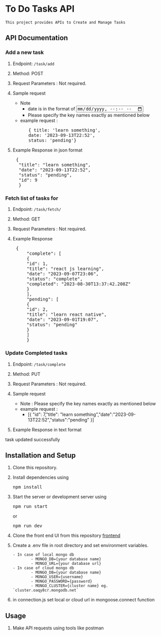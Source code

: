 # To Do Tasks API

    This project provides APIs to Create and Manage Tasks

## API Documentation

### Add a new task

1. Endpoint: `/task/add`

2. Method: POST

3. Request Parameters : Not required.

4. Sample request

   - Note
     - date is in the format of <input type = "datetime-local">
     - Please specify the key names exactly as mentioned below
   - example request :
      <pre>
        { title: 'learn something',
        date: '2023-09-13T22:52',
        status: 'pending'}
   </pre>

5. Example Response in json format
<pre>
    {
     "title": "learn something",
     "date": "2023-09-13T22:52",
     "status": "pending",
     "id": 9
     }
</pre>

### Fetch list of tasks for

1. Endpoint: `/task/fetch/`

2. Method: GET

3. Request Parameters : Not required.

4. Example Response
<pre>
    {
        "complete": [
        {
        "id": 1,
        "title": "react js learning",
        "date": "2023-09-07T23:06",
        "status": "complete",
        "completed": "2023-08-30T13:37:42.208Z"
        }
        ],
        "pending": [
        {
        "id": 2,
        "title": "learn react native",
        "date": "2023-09-01T19:07",
        "status": "pending"
        }
        ]
        }
</pre>

### Update Completed tasks

1. Endpoint: `/task/complete`

2. Method: PUT

3. Request Parameters : Not required.

4. Sample request

   - Note : Please specify the key names exactly as mentioned below
   - example request :
     - [{
       "id": 7,"title": "learn something","date":"2023-09-13T22:52","status":"pending"
       }]

5. Example Response in text format

task updated successfully

## Installation and Setup

1.  Clone this repository.
2.  Install dependencies using <pre>npm install</pre>
3.  Start the server or development server using <pre>npm run start </pre> or <pre>npm run dev </pre>
4.  Clone the front end UI from this repository [frontend](https://github.com/adithyan-sivaraman/FSD-Day38-frontend)
5.  Create a .env file in root directory and set environment variables.

        - In case of local mongo db
                - MONGO_DB={your database name}
                - MONGO_URL={your database url}
        - In case of cloud mongo db
                - MONGO_DB={your database name}
                - MONGO_USER={username}
                - MONGO_PASSWORD={password}
                - MONGO_CLUSTER={cluster name} eg. `cluster.oaqy8cr.mongodb.net`

6.  in connection.js set local or cloud url in mongoose.connect function

## Usage

1. Make API requests using tools like postman
